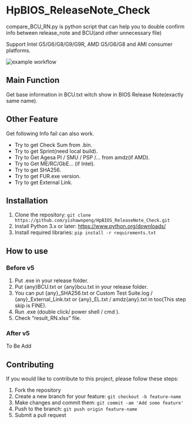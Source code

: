 # HpBIOS_ReleaseNote_Check
compare_BCU_RN.py is python script that can help you to double confirm info between release_note and BCU(and other unnecessary file)

Support Intel G5/G6/G8/G9/G9R, AMD G5/G6/G8 and AMI consumer platforms.

![example workflow](https://github.com/yishawnpeng/HpBIOS_ReleaseNote_Check/actions/workflows/Release-build.yml/badge.svg)

## Main Function
Get base information in BCU.txt witch show in BIOS Release Note(exactly same name).

## Other Feature
Get following Info fail can also work.
* Try to get Check Sum from .bin.
* Try to get Sprint(need local build).
* Try to Get Agesa PI / SMU / PSP /… from amdz(if AMD).
* Try to Get ME/RC/GbE… (if Intel).
* Try to get SHA256.
* Try to get FUR.exe version.
* Try to get External Link.

## Installation
1. Clone the repository: ```git clone https://github.com/yishawnpeng/HpBIOS_ReleaseNote_Check.git```
2. Install Python 3.x or later: https://www.python.org/downloads/
3. Install required libraries: ```pip install -r requirements.txt```

## How to use
### Before v5 
1. Put .exe in your release folder.
2. Put {any}BCU.txt or {any}bcu.txt in your release folder.
3. You can put {any}_SHA256.txt or Custom Test Suite.log / {any}_External_Link.txt or {any}_EL.txt / amdz{any}.txt in too(This step skip is FINE).
4. Run .exe (double click/ power shell / cmd ).
5. Check “result_RN.xlsx” file.

### After v5
To Be Add


## Contributing
If you would like to contribute to this project, please follow these steps:
 1. Fork the repository
 2. Create a new branch for your feature: ```git checkout -b feature-name```
 3. Make changes and commit them: ```git commit -am 'Add some feature'```
 4. Push to the branch: ```git push origin feature-name```
 5. Submit a pull request
